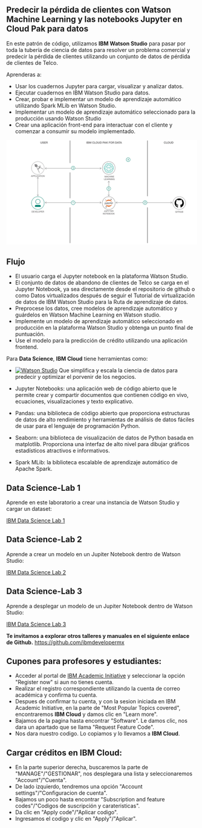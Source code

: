 ## Predecir la pérdida de clientes con Watson Machine Learning y las notebooks Jupyter en Cloud Pak para datos

En este patrón de código, utilizamos **IBM Watson Studio** para pasar por toda la tubería de ciencia de datos para resolver un problema comercial y predecir la pérdida de clientes utilizando un conjunto de datos de pérdida de clientes de Telco.

Aprenderas a:

   * Usar los cuadernos Jupyter para cargar, visualizar y analizar datos.
   * Ejecutar cuadernos en IBM Watson Studio para datos.
   * Crear, probar e implementar un modelo de aprendizaje automático utilizando Spark MLib en Watson Studio.
   * Implementar un modelo de aprendizaje automático seleccionado para la producción usando Watson Studio
   * Crear una aplicación front-end para interactuar con el cliente y comenzar a consumir su modelo implementado.

![](doc/architecture.png)

## Flujo

* El usuario carga el Jupyter notebook en la plataforma Watson Studio.
* El conjunto de datos de abandono de clientes de Telco se carga en el Jupyter Notebook, ya sea directamente desde el repositorio de github o como Datos virtualizados después de seguir el Tutorial de virtualización de datos de IBM Watson Studio para la Ruta de aprendizaje de datos.
* Preprocese los datos, cree modelos de aprendizaje automático y guárdelos en Watson Machine Learning en Watson studio.
* Implemente un modelo de aprendizaje automático seleccionado en producción en la plataforma Watson Studio y obtenga un punto final de puntuación.
* Use el modelo para la predicción de crédito utilizando una aplicación frontend.



Para **Data Science**, **IBM Cloud** tiene herramientas como:
* [![Watson Studio][img-WS]][url-WS] Que simplifica y escala la ciencia de datos para predecir y optimizar el porvenir de los negocios.

* Jupyter Notebooks: una aplicación web de código abierto que le permite crear y compartir documentos que contienen código en vivo, ecuaciones, visualizaciones y texto explicativo.

* Pandas: una biblioteca de código abierto que proporciona estructuras de datos de alto rendimiento y herramientas de análisis de datos fáciles de usar para el lenguaje de programación Python.

* Seaborn: una biblioteca de visualización de datos de Python basada en matplotlib. Proporciona una interfaz de alto nivel para dibujar gráficos estadísticos atractivos e informativos.

* Spark MLib: la biblioteca escalable de aprendizaje automático de Apache Spark.


## Data Science-Lab 1
Aprende en este laboratorio a crear una instancia de Watson Studio y cargar un dataset:

[IBM Data Science Lab 1][url-lab1]

[url-lab1]: /Data_Science-Lab-1

## Data Science-Lab 2
Aprende a crear un modelo en un Jupiter Notebook dentro de Watson Studio:

[IBM Data Science Lab 2][url-lab2]

[url-lab2]: /Data-Science-Lab-2

## Data Science-Lab 3
Aprende a desplegar un modelo de un Jupiter Notebook dentro de Watson Studio:

[IBM Data Science Lab 3][url-lab3]

[url-lab3]: /Data-Science-Lab-3


**Te invitamos a explorar otros talleres y manuales en el siguiente enlace de Github.**
https://github.com/ibmdevelopermx
















## Cupones para profesores y estudiantes:

* Acceder al portal de [IBM Academic Initiative][url-academic] y seleccionar la opción "Register now" si aun no tienes cuenta.
* Realizar el registro correspondiente utilizando la cuenta de correo académica y confirma tu cuenta.
* Despues de confirmar tu cuenta, y con la sesion iniciada en IBM Academic Initiative, en la parte de "Most Popular Topics covered", encontraremos **IBM Cloud** y damos clic en "Learn more".
* Bajamos de la pagina hasta encontrar "Software". Le damos clic, nos dara un apartado que se llama "Request Feature Code".
* Nos dara nuestro codigo. Lo copiamos y lo llevamos a **IBM Cloud**.

## Cargar créditos en IBM Cloud:

* En la parte superior derecha, buscaremos la parte de "MANAGE"/"GESTIONAR", nos desplegara una lista y seleccionaremos "Account"/"Cuenta".
* De lado izquierdo, tendremos una opción "Account settings"/"Configuracion de cuenta".
* Bajamos un poco hasta encontrar "Subscription and feature codes"/"Codigos de suscripción y carateristicas".
* Da clic en "Apply code"/"Aplicar codigo".
* Ingresamos el codigo y clic en "Apply"/"Aplicar".

[img-ibmcloud-powered]: https://img.shields.io/badge/IBM%20Cloud-Powered-blue.svg
[url-ibmcloud]: https://www.ibm.com/cloud/
[img-ibmcloudds]: https://img.shields.io/badge/IBM%20Cloud-Data%20Science-blue.svg
[url-ibmcloudds]: https://www.ibm.com/analytics/data-science
[img-WS]: https://img.shields.io/badge/IBM%20Cloud-Watson%20Studio-9cf.svg
[url-WS]:https://www.ibm.com/cloud/watson-studio
[img-visual]: https://img.shields.io/badge/IBM%20Cloud-Watson%20Visual%20Recongnition-9cf.svg
[url-visual]: https://www.ibm.com/cloud/watson-visual-recognition
[img-machine]: https://img.shields.io/badge/IBM%20Cloud-Watson%20Machine%20Learning%20Accelerator-9cf.svg
[url-machine]: https://www.ibm.com/us-en/marketplace/deep-learning-platform
[url-academic]: https://my15.digitalexperience.ibm.com/b73a5759-c6a6-4033-ab6b-d9d4f9a6d65b/dxsites/151914d1-03d2-48fe-97d9-d21166848e65/home/
